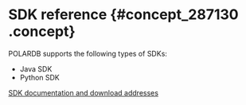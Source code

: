 # SDK reference {#concept_287130 .concept}

POLARDB supports the following types of SDKs:

-   Java SDK
-   Python SDK

[SDK documentation and download addresses](https://developer.aliyun.com/tools/sdk#/java)

